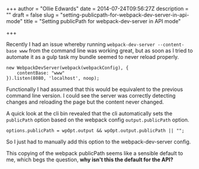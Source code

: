 +++
author = "Ollie Edwards"
date = 2014-07-24T09:56:27Z
description = ""
draft = false
slug = "setting-publicpath-for-webpack-dev-server-in-api-mode"
title = "Setting publicPath for webpack-dev-server in API mode"

+++

Recently I had an issue whereby running `webpack-dev-server --content-base www` from the command line was working great, but as soon as I tried to automate it as a gulp task my bundle seemed to never reload properly. 

```language-javascript
new WebpackDevServer(webpack(webpackConfig), { 
    contentBase: "www" 
}).listen(8080, 'localhost', noop);
```
 
Functionally I had assumed that this would be equivalent to the previous command line version. I could see the server was correctly detecting changes and reloading the page but the content never changed.  
 
A quick look at the cli bin revealed that the cli automatically sets the `publicPath` option based on the webpack config `output.publicPath` option. 

```language-javascript
options.publicPath = wpOpt.output && wpOpt.output.publicPath || ""; 
```
     
So I just had to manually add this option to the webpack-dev-server config. 
 
This copying of the webpack publicPath seems like a sensible default to me, which begs the question, **why isn't this the default for the API?**
 